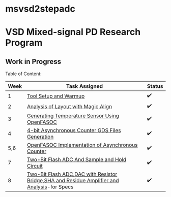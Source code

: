 # msvsd2stepadc
# VSD Mixed-signal PD Research Program
## Work in Progress

 Table of Content:
 
  
|     Week      | Task Assigned                       | Status   |
| ------------- | ---------------------------------   |----------|
|         1     | [Tool Setup and Warmup](https://github.com/Jayanth-sharma/msvsd2stepadc/tree/main/week1)|:heavy_check_mark:|
|         2     | [Analysis of Layout with Magic,Align](https://github.com/Jayanth-sharma/msvsd2stepadc/tree/main/week2)|:heavy_check_mark:|
|         3     | [Generating Temperature Sensor Using OpenFASOC](https://github.com/Jayanth-sharma/msvsd2stepadc/tree/main/week3/Image)|:heavy_check_mark:|
| 4|[4-bit Asynchronous Counter GDS Files Generation](https://github.com/Jayanth-sharma/msvsd2stepadc/tree/main/week4)|:heavy_check_mark:|
| 5,6|[OpenFASOC Implementation of Asynchronous Counter](https://github.com/Jayanth-sharma/msvsd2stepadc/tree/main/Week6)|:heavy_check_mark:|
| 7|[Two-Bit Flash ADC And Sample and Hold Circuit](https://github.com/Jayanth-sharma/msvsd2stepadc/tree/main/week7)   |:heavy_check_mark:|
| 8|[Two-Bit Flash ADC,DAC with Resistor Bridge,SHA and Residue Amplifier and Analysis](https://github.com/Jayanth-sharma/msvsd2stepadc/tree/main/week8)-for Specs|:heavy_check_mark:|
